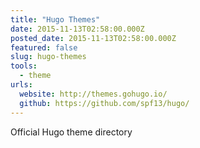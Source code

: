 ```yaml
---
title: "Hugo Themes"
date: 2015-11-13T02:58:00.000Z
posted_date: 2015-11-13T02:58:00.000Z
featured: false
slug: hugo-themes
tools: 
  - theme
urls:
  website: http://themes.gohugo.io/
  github: https://github.com/spf13/hugo/
---
```

Official Hugo theme directory




